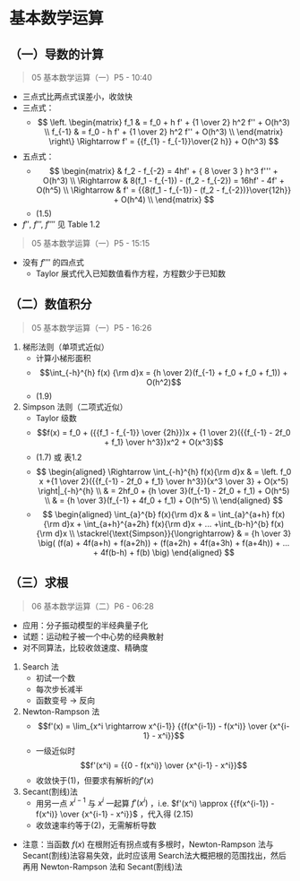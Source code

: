 ﻿# 基本数学运算
## （一）导数的计算
> 05 基本数学运算（一）P5 - 10:40
* 三点式比两点式误差小，收敛快
* 三点式： 
    * $$
    \left.
    \begin{matrix}
        f_1 & = f_0 + h f' + {1 \over 2} h^2 f'' + O(h^3) \\
        f_{-1} & = f_0 - h f' + {1 \over 2} h^2 f'' + O(h^3) \\
    \end{matrix}
    \right\}
    \Rightarrow f' = {{f_{1} - f_{-1}}\over{2 h}} + O(h^3)
    $$
* 五点式： 
    * $$ 
    \begin{matrix}
        & f_2 - f_{-2} = 4hf' + { 8 \over 3 } h^3 f''' + O(h^3) \\
        \Rightarrow & 8(f_1 - f_{-1}) - (f_2 - f_{-2}) = 16hf' - 4f' + O(h^5) \\
        \Rightarrow & f' = {{8(f_1 - f_{-1}) - (f_2 - f_{-2})}\over{12h}} + O(h^4) \\
    \end{matrix}
    $$ 
    * (1.5)
* $f''$, $f'''$, $f''''$ 见 Table 1.2

> 05 基本数学运算（一）P5 - 15:15
* 没有 $f''''$ 的四点式
    * Taylor 展式代入已知数值看作方程，方程数少于已知数

## （二）数值积分
> 05 基本数学运算（一）P5 - 16:26
1. 梯形法则（单项式近似）
    * 计算小梯形面积
    * $$\int_{-h}^{h} f(x) {\rm d}x = {h \over 2}(f_{-1} + f_0 + f_0 + f_1)) + O(h^2)$$
    * (1.9)
2. Simpson 法则（二项式近似）
    * Taylor 级数
    * $$f(x) = f_0 + ({{f_1 - f_{-1}} \over {2h}})x + {1 \over 2}({{f_{-1} - 2f_0 + f_1} \over h^3})x^2 + O(x^3)$$
    * (1.7) 或 表1.2
    * $$
    \begin{aligned} 
        \Rightarrow \int_{-h}^{h} f(x){\rm d}x & = \left. f_0 x +{1 \over 2}({{f_{-1} - 2f_0 + f_1} \over h^3}){x^3 \over 3} + O(x^5) \right|_{-h}^{h} \\
        & = 2hf_0 + {h \over 3}(f_{-1} - 2f_0 + f_1) + O(h^5) \\
        & = {h \over 3}(f_{-1} + 4f_0 + f_1) + O(h^5) \\
    \end{aligned}
    $$
    * $$
    \begin{aligned}
        \int_{a}^{b} f(x){\rm d}x & = \int_{a}^{a+h} f(x){\rm d}x + \int_{a+h}^{a+2h} f(x){\rm d}x + ... +\int_{b-h}^{b} f(x){\rm d}x \\
        \stackrel{\text{Simpson}}{\longrightarrow} & = {h \over 3} \big( (f(a) + 4f(a+h) + f(a+2h)) + (f(a+2h) + 4f(a+3h) + f(a+4h)) + ... + 4f(b-h) + f(b) \big)
    \end{aligned}
    $$

## （三）求根
> 06 基本数学运算（二）P6 - 06:28
* 应用：分子振动模型的半经典量子化
* 试题：运动粒子被一个中心势的经典散射
* 对不同算法，比较收敛速度、精确度
1. Search 法
    * 初试一个数
    * 每次步长减半
    * 函数变号 $\rightarrow$ 反向
2. Newton-Rampson 法
    * $$f'(x) = \lim_{x^i \rightarrow x^{i-1}} {{f(x^{i-1}) - f(x^i)} \over {x^{i-1} - x^i}}$$
    * 一级近似时 $$f'(x^i) = {{0 - f(x^i)} \over {x^{i-1} - x^i}}$$
    * 收敛快于(1)，但要求有解析的$f'(x)$
3. Secant(割线)法
    * 用另一点 $x^{i-1}$ 与 $x^i$ 一起算 $f'(x^i)$ ，i.e. $f'(x^i) \approx {{f(x^{i-1}) - f(x^i)} \over {x^{i-1} - x^i}}$ ，代入得 (2.15)
    * 收敛速率约等于(2)，无需解析导数
* 注意：当函数 $f(x)$ 在根附近有拐点或有多根时，Newton-Rampson 法与 Secant(割线)法容易失效，此时应该用 Search法大概把根的范围找出，然后再用 Newton-Rampson 法和 Secant(割线)法